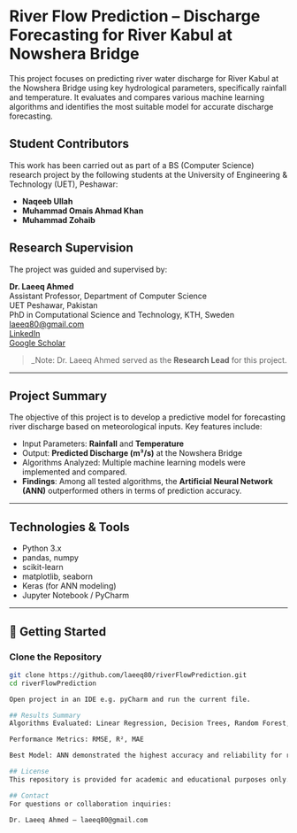 # River Flow Prediction – Discharge Forecasting for River Kabul at Nowshera Bridge

This project focuses on predicting river water discharge for River Kabul at the Nowshera Bridge using key hydrological parameters, specifically rainfall and temperature. It evaluates and compares various machine learning algorithms and identifies the most suitable model for accurate discharge forecasting.

## Student Contributors

This work has been carried out as part of a BS (Computer Science) research project by the following students at the University of Engineering & Technology (UET), Peshawar:

- **Naqeeb Ullah**
- **Muhammad Omais Ahmad Khan**
- **Muhammad Zohaib**

## Research Supervision

The project was guided and supervised by:

**Dr. Laeeq Ahmed**  
Assistant Professor, Department of Computer Science  
UET Peshawar, Pakistan  
PhD in Computational Science and Technology, KTH, Sweden  
[laeeq80@gmail.com](mailto:laeeq80@gmail.com)  
[LinkedIn](https://linkedin.com/in/laeeq-ahmed)  
[Google Scholar](https://scholar.google.com/citations?user=vNyxFscAAAAJ&hl=en)

> _Note: Dr. Laeeq Ahmed served as the **Research Lead** for this project.

---

## Project Summary

The objective of this project is to develop a predictive model for forecasting river discharge based on meteorological inputs. Key features include:

- Input Parameters: **Rainfall** and **Temperature**
- Output: **Predicted Discharge (m³/s)** at the Nowshera Bridge
- Algorithms Analyzed: Multiple machine learning models were implemented and compared.
- **Findings**: Among all tested algorithms, the **Artificial Neural Network (ANN)** outperformed others in terms of prediction accuracy.

---

## Technologies & Tools

- Python 3.x
- pandas, numpy
- scikit-learn
- matplotlib, seaborn
- Keras (for ANN modeling)
- Jupyter Notebook / PyCharm

---

## 🚀 Getting Started

### Clone the Repository

```bash
git clone https://github.com/laeeq80/riverFlowPrediction.git
cd riverFlowPrediction

Open project in an IDE e.g. pyCharm and run the current file.

## Results Summary
Algorithms Evaluated: Linear Regression, Decision Trees, Random Forest, Support Vector Regression, Artificial Neural Networks

Performance Metrics: RMSE, R², MAE

Best Model: ANN demonstrated the highest accuracy and reliability for river discharge prediction

## License
This repository is provided for academic and educational purposes only. Reuse or adaptation for other projects should properly acknowledge the student authors and supervising faculty.

## Contact
For questions or collaboration inquiries:

Dr. Laeeq Ahmed – laeeq80@gmail.com
